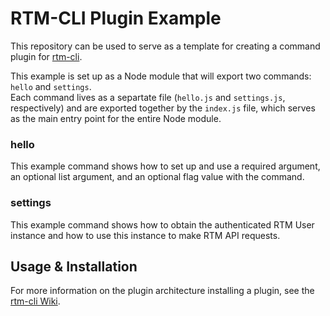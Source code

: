 # RTM-CLI Plugin Example

This repository can be used to serve as a template for creating a command plugin for 
[rtm-cli](https://github.com/dwaring87/rtm-cli).

This example is set up as a Node module that will export two commands: `hello` and `settings`.  
Each command lives as a separtate file (`hello.js` and `settings.js`, respectively) and are 
exported together by the `index.js` file, which serves as the main entry point for the 
entire Node module.

### hello

This example command shows how to set up and use a required argument, an optional list argument, 
and an optional flag value with the command.

### settings

This example command shows how to obtain the authenticated RTM User instance and how to use this 
instance to make RTM API requests.

## Usage & Installation

For more information on the plugin architecture installing a plugin, see the 
[rtm-cli Wiki](github.com/dwaring87/rtm-cli/wiki).
